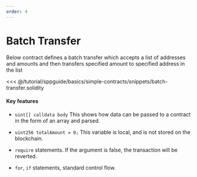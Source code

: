 ```yaml
---
order: 4
---
```

# Batch Transfer

Below contract defines a batch transfer which accepts a list of addresses and amounts and then transfers specified amount to specified address in the list

<<< @/tutorial/sppguide/basics/simple-contracts/snippets/batch-transfer.solidity

#### Key features

- `uint[] calldata body`
  This shows how data can be passed to a contract in the form of an array and parsed.

- `uint256 totalAmount = 0;` This variable is local, and is not stored on the blockchain.

- `require` statements. If the argument is false, the transaction will be reverted.

- `for`, `if` statements, standard control flow.

